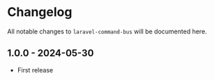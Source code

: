 # Changelog

All notable changes to `laravel-command-bus` will be documented here.

## 1.0.0 - 2024-05-30

* First release
